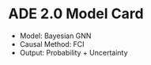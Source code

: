 # ADE 2.0 Model Card
- Model: Bayesian GNN
- Causal Method: FCI
- Output: Probability + Uncertainty
